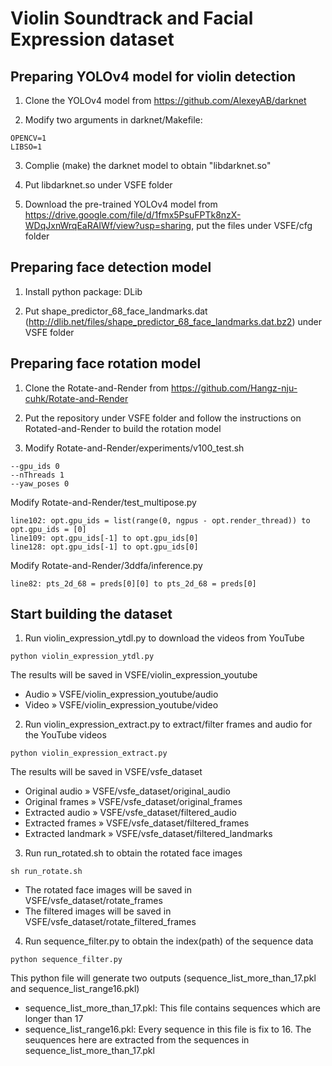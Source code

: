 # Violin Soundtrack and Facial Expression dataset

## Preparing YOLOv4 model for violin detection
1. Clone the YOLOv4 model from https://github.com/AlexeyAB/darknet

2. Modify two arguments in darknet/Makefile:

```
OPENCV=1
LIBSO=1
```        

3. Complie (make) the darknet model to obtain "libdarknet.so"

4. Put libdarknet.so under VSFE folder

5. Download the pre-trained YOLOv4 model from https://drive.google.com/file/d/1fmx5PsuFPTk8nzX-WDqJxnWrqEaRAIWf/view?usp=sharing, put the files under VSFE/cfg folder

## Preparing face detection model
1. Install python package: DLib

2. Put shape_predictor_68_face_landmarks.dat (http://dlib.net/files/shape_predictor_68_face_landmarks.dat.bz2) under VSFE folder

## Preparing face rotation model
1. Clone the Rotate-and-Render from https://github.com/Hangz-nju-cuhk/Rotate-and-Render

2. Put the repository under VSFE folder and follow the instructions on Rotated-and-Render to build the rotation model

3. Modify Rotate-and-Render/experiments/v100_test.sh

```
--gpu_ids 0
--nThreads 1
--yaw_poses 0
```

Modify Rotate-and-Render/test_multipose.py

```
line102: opt.gpu_ids = list(range(0, ngpus - opt.render_thread)) to opt.gpu_ids = [0]
line109: opt.gpu_ids[-1] to opt.gpu_ids[0]
line128: opt.gpu_ids[-1] to opt.gpu_ids[0]
```

Modify Rotate-and-Render/3ddfa/inference.py
    
```
line82: pts_2d_68 = preds[0][0] to pts_2d_68 = preds[0]
```
		
## Start building the dataset
1. Run violin_expression_ytdl.py to download the videos from YouTube
```
python violin_expression_ytdl.py
```
The results will be saved in VSFE/violin_expression_youtube
	
- Audio &raquo; VSFE/violin_expression_youtube/audio
- Video &raquo; VSFE/violin_expression_youtube/video
	
2. Run violin_expression_extract.py to extract/filter frames and audio for the YouTube videos
```
python violin_expression_extract.py
```
The results will be saved in VSFE/vsfe_dataset	
- Original audio &raquo; VSFE/vsfe_dataset/original_audio
- Original frames &raquo; VSFE/vsfe_dataset/original_frames
- Extracted audio &raquo; VSFE/vsfe_dataset/filtered_audio
- Extracted frames &raquo; VSFE/vsfe_dataset/filtered_frames
- Extracted landmark &raquo; VSFE/vsfe_dataset/filtered_landmarks
	
3. Run run_rotated.sh to obtain the rotated face images
```
sh run_rotate.sh
```
- The rotated face images will be saved in VSFE/vsfe_dataset/rotate_frames
- The filtered images will be saved in VSFE/vsfe_dataset/rotate_filtered_frames
	
4. Run sequence_filter.py to obtain the index(path) of the sequence data
```
python sequence_filter.py
```
This python file will generate two outputs (sequence_list_more_than_17.pkl and sequence_list_range16.pkl)
- sequence_list_more_than_17.pkl: This file contains sequences which are longer than 17
- sequence_list_range16.pkl: Every sequence in this file is fix to 16. The seuquences here are extracted from the sequences in sequence_list_more_than_17.pkl
